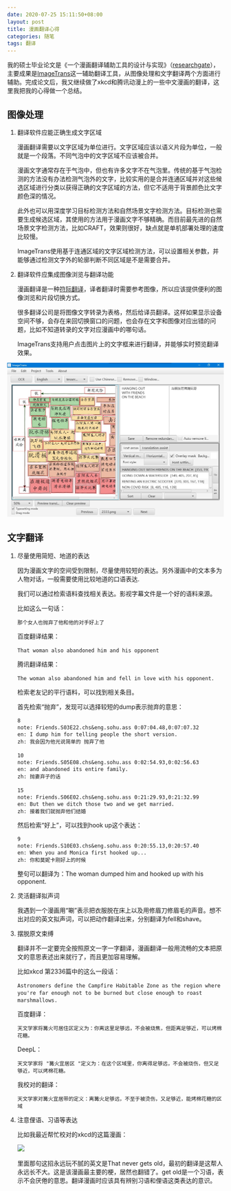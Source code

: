 ```yaml
---
date: 2020-07-25 15:11:50+08:00
layout: post
title: 漫画翻译心得
categories: 随笔
tags: 翻译
---
```


我的硕士毕业论文是《一个漫画翻译辅助工具的设计与实现》（[researchgate](https://www.researchgate.net/publication/342623300_Design_and_Implementation_of_a_Computer-Aided_Comics_Translation_Tool)），主要成果是[ImageTrans](https://www.basiccat.org/zh/imagetrans)这一辅助翻译工具，从图像处理和文字翻译两个方面进行辅助。完成论文后，我又继续做了xkcd和腾讯动漫上的一些中文漫画的翻译，这里我把我的心得做一个总结。

## 图像处理

1. 翻译软件应能正确生成文字区域

	漫画翻译需要以文字区域为单位进行。文字区域应该以语义片段为单位，一般就是一个段落。不同气泡中的文字区域不应该被合并。

	漫画文字通常存在于气泡中，但也有许多文字不在气泡里。传统的基于气泡检测的方法没有办法检测气泡外的文字，比较实用的是合并连通区域并对这些候选区域进行分类以获得正确的文字区域的方法，但它不适用于背景颜色比文字颜色深的情况。

	此外也可以用深度学习目标检测方法和自然场景文字检测方法。目标检测也需要生成候选区域，其使用的方法用于漫画文字不够精确。而目前最先进的自然场景文字检测方法，比如CRAFT，效果则很好，缺点就是单机部署处理的速度比较慢。

	ImageTrans使用基于连通区域的文字区域检测方法，可以设置相关参数，并能够通过检测文字外的轮廓判断不同区域是不是需要合并。

2. 翻译软件应集成图像浏览与翻译功能

	漫画翻译是一种[符际翻译](/translation-studies-1/)，译者翻译时需要参考图像，所以应该提供便利的图像浏览和片段切换方式。

	很多翻译公司是将图像文字转录为表格，然后给译员翻译。这样如果显示设备空间不够，会存在来回切换窗口的问题，也会存在文字和图像对应出错的问题，比如不知道转录的文字对应漫画中的哪句话。

	ImageTrans支持用户点击图片上的文字框来进行翻译，并能够实时预览翻译效果。

![](/album/comics/imagetrans_xkcd.jpg)

## 文字翻译

1. 尽量使用简短、地道的表达

	因为漫画文字的空间受到限制，尽量使用较短的表达。另外漫画中的文本多为人物对话，一般需要使用比较地道的口语表达.

	我们可以通过检索语料查找相关表达。影视字幕文件是一个好的语料来源。

	比如这么一句话：

	`那个女人也抛弃了他和他的对手好上了`

	百度翻译结果：

	`That woman also abandoned him and his opponent`

	腾讯翻译结果：

	`The woman also abandoned him and fell in love with his opponent.`

	检索老友记的平行语料，可以找到相关条目。

	首先检索“抛弃”，发现可以选择较短的dump表示抛弃的意思：

	```
	8
	note: Friends.S03E22.chs&eng.sohu.ass 0:07:04.48,0:07:07.32
	en: I dump him for telling people the short version.
	zh: 我会因为他光说简单的 抛弃了他

	10
	note: Friends.S05E08.chs&eng.sohu.ass 0:02:54.93,0:02:56.63
	en: and abandoned its entire family.
	zh: 抛妻弃子的话

	15
	note: Friends.S06E02.chs&eng.sohu.ass 0:21:29.93,0:21:32.99
	en: But then we ditch those two and we get married.
	zh: 接着我们就抛弃他们结婚
	```

	然后检索“好上”，可以找到hook up这个表达：

	```
	9
	note: Friends.S10E03.chs&eng.sohu.ass 0:20:55.13,0:20:57.40
	en: When you and Monica first hooked up...
	zh: 你和莫妮卡刚好上的时候
	```

	整句可以翻译为：The woman dumped him and hooked up with his opponent.


2. 灵活翻译拟声词

	我遇到一个漫画用“唰”表示把衣服脱在床上以及用修眉刀修眉毛的声音。想不出对应的英文拟声词，可以把动作翻译出来，分别翻译为fell和shave。

3. 摆脱原文束缚

	翻译并不一定要完全按照原文一字一字翻译，漫画翻译一般用流畅的文本把原文的意思表述出来就行了，而且更加容易理解。

	比如xkcd 第2336篇中的这么一段话：

	`Astronomers define the Campfire Habitable Zone as the region where you're far enough not to be burned but close enough to roast marshmallows.`

	百度翻译：

	`天文学家将篝火可居住区定义为：你离这里足够远，不会被烧焦，但距离足够近，可以烤棉花糖。`

	DeepL：

	`天文学家将 "篝火宜居区 "定义为：在这个区域里，你离得足够远，不会被烧伤，但又足够近，可以烤棉花糖。`

	我校对的翻译：

	`天文学家对篝火宜居带的定义：离篝火足够远，不至于被烫伤，又足够近，能烤棉花糖的区域`
	
4. 注意俚语、习语等表达

	比如我最近帮忙校对的xkcd的这篇漫画：

	![](https://xkcd.in/resources/compiled_cn/54dae463a32d54035e9b990eab99c018.jpg)
	
	里面那句这招永远玩不腻的英文是That never gets old，最初的翻译是这帮人永远长不大。这是该漫画最主要的梗，居然也翻错了。get old是一个习语，表示不会厌倦的意思。翻译漫画时应该具有辨别习语和俚语这类表达的意识。




